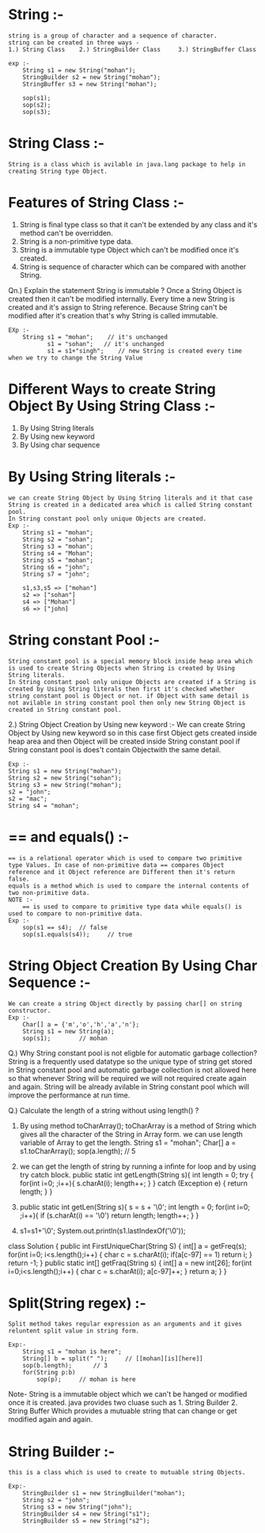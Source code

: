 # String :-
    string is a group of character and a sequence of character.
    string can be created in three ways -
    1.) String Class    2.) StringBuilder Class     3.) StringBuffer Class

    exp :-
        String s1 = new String("mohan");
        StringBuilder s2 = new String("mohan");
        StringBuffer s3 = new String("mohan");

        sop(s1);
        sop(s2);
        sop(s3);

# String Class :-
    String is a class which is avilable in java.lang package to help in creating String type Object.

# Features of String Class :-
1. String is final type class so that it can't be extended by any class and it's method can't be overridden.
2. String is a non-primitive type data.
3. String is a immutable type Object which can't be modified once it's created.
4. String is sequence of character which can be compared with another String.

Qn.) Explain the statement String is immutable ?
    Once a String Object is created then it can't be modified internally. Every time a new String is created and it's assign to String reference. Because String can't be modified after it's creation that's why String is called immutable.

    EXp :- 
        String s1 = "mohan";    // it's unchanged
               s1 = "sohan";   // it's unchanged
               s1 = s1+"singh";    // new String is created every time when we try to change the String Value

# Different Ways to create String Object By Using String Class :-
1. By Using String literals
2. By Using new keyword
3. By Using char sequence

# By Using String literals :-
    we can create String Object by Using String literals and it that case String is created in a dedicated area which is called String constant pool.
    In String constant pool only unique Objects are created.
    Exp :- 
        String s1 = "mohan";
        String s2 = "sohan";
        String s3 = "mohan";
        String s4 = "Mohan";
        String s5 = "mohan";
        String s6 = "john";
        String s7 = "john";

        s1,s3,s5 => ["mohan"]
        s2 => ["sohan"]
        s4 => ["Mohan"]
        s6 => ["john]

# String constant Pool :-
    String constant pool is a special memory block inside heap area which is used to create String Objects when String is created by Using String literals.
    In String constant pool only unique Objects are created if a String is created by Using String literals then first it's checked whether string constant pool is Object or not. if Object with same detail is not avilable in string constant pool then only new String Object is created in String constant pool.

2.) String Object Creation by Using new keyword :-
    We can create String Object by Using new keyword so in this case first Object gets created inside heap area and then Object will be created inside String constant pool if String constant pool is does't contain Objectwith the same detail.

    Exp :-
    String s1 = new String("mohan");
    String s2 = new String("sohan");
    String s3 = new String("mohan");
    s2 = "john";
    s2 = "mac";
    String s4 = "mohan";

# == and equals() :-
    == is a relational operator which is used to compare two primitive type Values. In case of non-primitive data == compares Object reference and it Object reference are Different then it's return false.
    equals is a method which is used to compare the internal contents of two non-primitive data.
    NOTE :-
        == is used to compare to primitive type data while equals() is used to compare to non-primitive data.
    Exp :-
        sop(s1 == s4);  // false
        sop(s1.equals(s4));     // true

# String Object Creation By Using Char Sequence :-
    We can create a string Object directly by passing char[] on string constructor.
    Exp :-
        Char[] a = {'m','o','h','a','n'};
        String s1 = new String(a);
        sop(s1);        // mohan

Q.) Why String constant pool is not eligble for automatic garbage collection?
    String is a frequently used datatype so the unique type of string get stored in String constant pool and automatic garbage collection is not allowed here so that whenever String will be required we will not required create again and again.
    String will be already avilable in String constant pool which will improve the performance at run time.

Q.) Calculate the length of a string without using length() ?
1. By using method toCharArray();
    toCharArray is a method of String which gives all the character of the String in Array form. 
    we can use length variable of Array to get the length.
    String s1 = "mohan";
    Char[] a = s1.toCharArray();
    sop(a.length);  // 5

2. we can get the length of string by running a infinte for loop and by using try catch block.
    public static int getLength(String s){
        int length = 0;
        try {
            for(int i=0; ;i++){
                s.charAt(i);
                length++;
            }
        } catch (Exception e) {
            return length;
        }
    }

3.  public static int getLen(String s){
        s = s + '\0';
        int length = 0;
        for(int i=0; ;i++){
            if (s.charAt(i) == '\0')
                return length; 
            length++;
        }
    }

4.  s1=s1+'\0';
    System.out.println(s1.lastIndexOf('\0'));

    
class Solution {
    public int FirstUniqueChar(String S) {
        int[] a = getFreq(s);
        for(int i=0; i<s.length();i++) {
            char c = s.charAt(i);
            if(a[c-97] == 1)
                return i;
        }
        return -1;
    }
    public static int[] getFraq(String s) {
        int[] a = new int[26];
        for(int i=0;i<s.length();i++) {
            char c = s.charAt(i);
            a[c-97]++;
        }
        return a;
    }
}

# Split(String regex) :-
    Split method takes regular expression as an arguments and it gives reluntent split value in string form.

    Exp:-
        String s1 = "mohan is here";
        String[] b = split(" ");     // [[mohan][is][here]]
        sop(b.length);      // 3
        for(String p:b)
            sop(p);     // mohan is here

Note-
    String is a immutable object which we can't be hanged or modified once it is created. java provides two cluase such as 
    1. String Builder
    2. String Buffer
    Which provides a mutuable string that can change or get modified again and again.

# String Builder :-
    this is a class which is used to create to mutuable string Objects.

    Exp:-
        StringBuilder s1 = new StringBuilder("mohan");
        String s2 = "john";
        String s3 = new String("john");
        StringBuilder s4 = new String("s1");
        StringBuilder s5 = new String("s2");

    